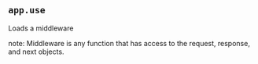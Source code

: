 ## `app.use`

Loads a middleware

note:
    Middleware is any function that has access to the request, response, and next objects.